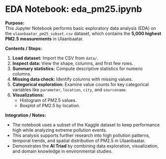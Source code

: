 # EDA Notebook: eda_pm25.ipynb

**Purpose:**  
This Jupyter Notebook performs basic exploratory data analysis (EDA) on the `ulaanbaatar_pm25_subset.csv` dataset, which contains the **5,000 highest PM2.5 measurements** in Ulaanbaatar.

**Contents / Steps:**
1. **Load dataset:** Import the CSV from `data/`.
2. **Inspect data:** View the shape, columns, and first few rows.
3. **Summary statistics:** Compute descriptive statistics for numeric columns.
4. **Missing data check:** Identify columns with missing values.
5. **Categorical exploration:** Examine value counts for key categorical variables like `parameter`, `location`, `city`, and `sourcename`.
6. **Visualizations:**
   - Histogram of PM2.5 values.
   - Boxplot of PM2.5 by location.

**Integration / Notes:**
- The notebook uses a subset of the Kaggle dataset to keep performance high while analyzing extreme pollution events.
- This analysis supports further research into high pollution patterns, temporal trends, and spatial distribution of PM2.5 in Ulaanbaatar.
- Demonstrates the **AI Triad** by combining data exploration, visualization, and domain knowledge in environmental studies.
